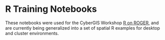 # R Training Notebooks

These notebooks were used for the CyberGIS Workshop [R on ROGER](https://wiki.cigi.illinois.edu/pages/viewpage.action?pageId=12386419), and are currently being generalized into a set of spatial R examples for desktop and cluster environments.
